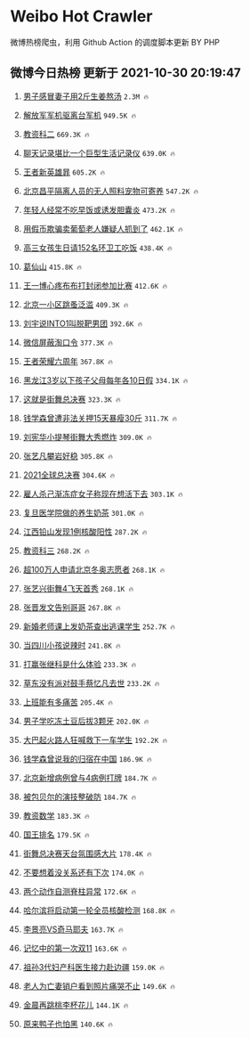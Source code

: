 # Weibo Hot Crawler 



微博热榜爬虫，利用 Github Action 的调度脚本更新 BY PHP 


## 微博今日热榜 更新于 2021-10-30 20:19:47 
1. [男子感冒妻子用2斤生姜熬汤](https://s.weibo.com/weibo?q=%23%E7%94%B7%E5%AD%90%E6%84%9F%E5%86%92%E5%A6%BB%E5%AD%90%E7%94%A82%E6%96%A4%E7%94%9F%E5%A7%9C%E7%86%AC%E6%B1%A4%23&Refer=top) `2.3M 🔥` 

1. [解放军军机驱离台军机](https://s.weibo.com/weibo?q=%23%E8%A7%A3%E6%94%BE%E5%86%9B%E5%86%9B%E6%9C%BA%E9%A9%B1%E7%A6%BB%E5%8F%B0%E5%86%9B%E6%9C%BA%23&Refer=top) `949.5K 🔥` 

1. [教资科二](https://s.weibo.com/weibo?q=%23%E6%95%99%E8%B5%84%E7%A7%91%E4%BA%8C%23&Refer=top) `669.3K 🔥` 

1. [聊天记录堪比一个巨型生活记录仪](https://s.weibo.com/weibo?q=%23%E8%81%8A%E5%A4%A9%E8%AE%B0%E5%BD%95%E5%A0%AA%E6%AF%94%E4%B8%80%E4%B8%AA%E5%B7%A8%E5%9E%8B%E7%94%9F%E6%B4%BB%E8%AE%B0%E5%BD%95%E4%BB%AA%23&Refer=top) `639.0K 🔥` 

1. [王者新英雄暃](https://s.weibo.com/weibo?q=%23%E7%8E%8B%E8%80%85%E6%96%B0%E8%8B%B1%E9%9B%84%E6%9A%83%23&Refer=top) `605.2K 🔥` 

1. [北京昌平隔离人员的无人照料宠物可寄养](https://s.weibo.com/weibo?q=%23%E5%8C%97%E4%BA%AC%E6%98%8C%E5%B9%B3%E9%9A%94%E7%A6%BB%E4%BA%BA%E5%91%98%E7%9A%84%E6%97%A0%E4%BA%BA%E7%85%A7%E6%96%99%E5%AE%A0%E7%89%A9%E5%8F%AF%E5%AF%84%E5%85%BB%23&Refer=top) `547.2K 🔥` 

1. [年轻人经常不吃早饭或诱发胆囊炎](https://s.weibo.com/weibo?q=%23%E5%B9%B4%E8%BD%BB%E4%BA%BA%E7%BB%8F%E5%B8%B8%E4%B8%8D%E5%90%83%E6%97%A9%E9%A5%AD%E6%88%96%E8%AF%B1%E5%8F%91%E8%83%86%E5%9B%8A%E7%82%8E%23&Refer=top) `473.2K 🔥` 

1. [用假币欺骗卖葡萄老人嫌疑人抓到了](https://s.weibo.com/weibo?q=%23%E7%94%A8%E5%81%87%E5%B8%81%E6%AC%BA%E9%AA%97%E5%8D%96%E8%91%A1%E8%90%84%E8%80%81%E4%BA%BA%E5%AB%8C%E7%96%91%E4%BA%BA%E6%8A%93%E5%88%B0%E4%BA%86%23&Refer=top) `462.1K 🔥` 

1. [高三女孩生日请152名环卫工吃饭](https://s.weibo.com/weibo?q=%23%E9%AB%98%E4%B8%89%E5%A5%B3%E5%AD%A9%E7%94%9F%E6%97%A5%E8%AF%B7152%E5%90%8D%E7%8E%AF%E5%8D%AB%E5%B7%A5%E5%90%83%E9%A5%AD%23&Refer=top) `438.4K 🔥` 

1. [葛仙山](https://s.weibo.com/weibo?q=%E8%91%9B%E4%BB%99%E5%B1%B1&Refer=top) `415.8K 🔥` 

1. [王一博心疼布布打封闭参加比赛](https://s.weibo.com/weibo?q=%23%E7%8E%8B%E4%B8%80%E5%8D%9A%E5%BF%83%E7%96%BC%E5%B8%83%E5%B8%83%E6%89%93%E5%B0%81%E9%97%AD%E5%8F%82%E5%8A%A0%E6%AF%94%E8%B5%9B%23&Refer=top) `412.6K 🔥` 

1. [北京一小区跳蚤泛滥](https://s.weibo.com/weibo?q=%23%E5%8C%97%E4%BA%AC%E4%B8%80%E5%B0%8F%E5%8C%BA%E8%B7%B3%E8%9A%A4%E6%B3%9B%E6%BB%A5%23&Refer=top) `409.3K 🔥` 

1. [刘宇说INTO1叫脱靶男团](https://s.weibo.com/weibo?q=%23%E5%88%98%E5%AE%87%E8%AF%B4INTO1%E5%8F%AB%E8%84%B1%E9%9D%B6%E7%94%B7%E5%9B%A2%23&Refer=top) `392.6K 🔥` 

1. [微信屏蔽淘口令](https://s.weibo.com/weibo?q=%23%E5%BE%AE%E4%BF%A1%E5%B1%8F%E8%94%BD%E6%B7%98%E5%8F%A3%E4%BB%A4%23&Refer=top) `377.3K 🔥` 

1. [王者荣耀六周年](https://s.weibo.comjavascript:void(0);) `367.8K 🔥` 

1. [黑龙江3岁以下孩子父母每年各10日假](https://s.weibo.com/weibo?q=%23%E9%BB%91%E9%BE%99%E6%B1%9F3%E5%B2%81%E4%BB%A5%E4%B8%8B%E5%AD%A9%E5%AD%90%E7%88%B6%E6%AF%8D%E6%AF%8F%E5%B9%B4%E5%90%8410%E6%97%A5%E5%81%87%23&Refer=top) `334.1K 🔥` 

1. [这就是街舞总决赛](https://s.weibo.com/weibo?q=%23%E8%BF%99%E5%B0%B1%E6%98%AF%E8%A1%97%E8%88%9E%E6%80%BB%E5%86%B3%E8%B5%9B%23&Refer=top) `323.3K 🔥` 

1. [钱学森曾遭非法关押15天暴瘦30斤](https://s.weibo.com/weibo?q=%23%E9%92%B1%E5%AD%A6%E6%A3%AE%E6%9B%BE%E9%81%AD%E9%9D%9E%E6%B3%95%E5%85%B3%E6%8A%BC15%E5%A4%A9%E6%9A%B4%E7%98%A630%E6%96%A4%23&Refer=top) `311.7K 🔥` 

1. [刘宪华小提琴街舞大秀燃炸](https://s.weibo.com/weibo?q=%23%E5%88%98%E5%AE%AA%E5%8D%8E%E5%B0%8F%E6%8F%90%E7%90%B4%E8%A1%97%E8%88%9E%E5%A4%A7%E7%A7%80%E7%87%83%E7%82%B8%23&Refer=top) `309.0K 🔥` 

1. [张艺凡攀岩好稳](https://s.weibo.com/weibo?q=%23%E5%BC%A0%E8%89%BA%E5%87%A1%E6%94%80%E5%B2%A9%E5%A5%BD%E7%A8%B3%23&Refer=top) `305.8K 🔥` 

1. [2021全球总决赛](https://s.weibo.com/weibo?q=2021%E5%85%A8%E7%90%83%E6%80%BB%E5%86%B3%E8%B5%9B&Refer=top) `304.6K 🔥` 

1. [雇人杀己渐冻症女子称现在想活下去](https://s.weibo.com/weibo?q=%23%E9%9B%87%E4%BA%BA%E6%9D%80%E5%B7%B1%E6%B8%90%E5%86%BB%E7%97%87%E5%A5%B3%E5%AD%90%E7%A7%B0%E7%8E%B0%E5%9C%A8%E6%83%B3%E6%B4%BB%E4%B8%8B%E5%8E%BB%23&Refer=top) `303.1K 🔥` 

1. [复旦医学院做的养生奶茶](https://s.weibo.com/weibo?q=%23%E5%A4%8D%E6%97%A6%E5%8C%BB%E5%AD%A6%E9%99%A2%E5%81%9A%E7%9A%84%E5%85%BB%E7%94%9F%E5%A5%B6%E8%8C%B6%23&Refer=top) `301.0K 🔥` 

1. [江西铅山发现1例核酸阳性](https://s.weibo.com/weibo?q=%23%E6%B1%9F%E8%A5%BF%E9%93%85%E5%B1%B1%E5%8F%91%E7%8E%B01%E4%BE%8B%E6%A0%B8%E9%85%B8%E9%98%B3%E6%80%A7%23&Refer=top) `287.2K 🔥` 

1. [教资科三](https://s.weibo.com/weibo?q=%23%E6%95%99%E8%B5%84%E7%A7%91%E4%B8%89%23&Refer=top) `268.2K 🔥` 

1. [超100万人申请北京冬奥志愿者](https://s.weibo.com/weibo?q=%23%E8%B6%85100%E4%B8%87%E4%BA%BA%E7%94%B3%E8%AF%B7%E5%8C%97%E4%BA%AC%E5%86%AC%E5%A5%A5%E5%BF%97%E6%84%BF%E8%80%85%23&Refer=top) `268.1K 🔥` 

1. [张艺兴街舞4飞天首秀](https://s.weibo.com/weibo?q=%23%E5%BC%A0%E8%89%BA%E5%85%B4%E8%A1%97%E8%88%9E4%E9%A3%9E%E5%A4%A9%E9%A6%96%E7%A7%80%23&Refer=top) `268.1K 🔥` 

1. [张晋发文告别哥哥](https://s.weibo.com/weibo?q=%23%E5%BC%A0%E6%99%8B%E5%8F%91%E6%96%87%E5%91%8A%E5%88%AB%E5%93%A5%E5%93%A5%23&Refer=top) `267.8K 🔥` 

1. [新婚老师课上发奶茶查出逃课学生](https://s.weibo.com/weibo?q=%23%E6%96%B0%E5%A9%9A%E8%80%81%E5%B8%88%E8%AF%BE%E4%B8%8A%E5%8F%91%E5%A5%B6%E8%8C%B6%E6%9F%A5%E5%87%BA%E9%80%83%E8%AF%BE%E5%AD%A6%E7%94%9F%23&Refer=top) `252.7K 🔥` 

1. [当四川小孩说辣时](https://s.weibo.com/weibo?q=%23%E5%BD%93%E5%9B%9B%E5%B7%9D%E5%B0%8F%E5%AD%A9%E8%AF%B4%E8%BE%A3%E6%97%B6%23&Refer=top) `241.8K 🔥` 

1. [打赢张继科是什么体验](https://s.weibo.com/weibo?q=%23%E6%89%93%E8%B5%A2%E5%BC%A0%E7%BB%A7%E7%A7%91%E6%98%AF%E4%BB%80%E4%B9%88%E4%BD%93%E9%AA%8C%23&Refer=top) `233.3K 🔥` 

1. [草东没有派对鼓手蔡忆凡去世](https://s.weibo.com/weibo?q=%23%E8%8D%89%E4%B8%9C%E6%B2%A1%E6%9C%89%E6%B4%BE%E5%AF%B9%E9%BC%93%E6%89%8B%E8%94%A1%E5%BF%86%E5%87%A1%E5%8E%BB%E4%B8%96%23&Refer=top) `233.2K 🔥` 

1. [上班能有多痛苦](https://s.weibo.com/weibo?q=%23%E4%B8%8A%E7%8F%AD%E8%83%BD%E6%9C%89%E5%A4%9A%E7%97%9B%E8%8B%A6%23&Refer=top) `205.4K 🔥` 

1. [男子学吃冻土豆后拔3颗牙](https://s.weibo.com/weibo?q=%23%E7%94%B7%E5%AD%90%E5%AD%A6%E5%90%83%E5%86%BB%E5%9C%9F%E8%B1%86%E5%90%8E%E6%8B%943%E9%A2%97%E7%89%99%23&Refer=top) `202.0K 🔥` 

1. [大巴起火路人狂喊救下一车学生](https://s.weibo.com/weibo?q=%23%E5%A4%A7%E5%B7%B4%E8%B5%B7%E7%81%AB%E8%B7%AF%E4%BA%BA%E7%8B%82%E5%96%8A%E6%95%91%E4%B8%8B%E4%B8%80%E8%BD%A6%E5%AD%A6%E7%94%9F%23&Refer=top) `192.2K 🔥` 

1. [钱学森曾说我的归宿在中国](https://s.weibo.com/weibo?q=%23%E9%92%B1%E5%AD%A6%E6%A3%AE%E6%9B%BE%E8%AF%B4%E6%88%91%E7%9A%84%E5%BD%92%E5%AE%BF%E5%9C%A8%E4%B8%AD%E5%9B%BD%23&Refer=top) `186.9K 🔥` 

1. [北京新增病例曾与4病例打牌](https://s.weibo.com/weibo?q=%23%E5%8C%97%E4%BA%AC%E6%96%B0%E5%A2%9E%E7%97%85%E4%BE%8B%E6%9B%BE%E4%B8%8E4%E7%97%85%E4%BE%8B%E6%89%93%E7%89%8C%23&Refer=top) `184.7K 🔥` 

1. [被包贝尔的演技整破防](https://s.weibo.com/weibo?q=%23%E8%A2%AB%E5%8C%85%E8%B4%9D%E5%B0%94%E7%9A%84%E6%BC%94%E6%8A%80%E6%95%B4%E7%A0%B4%E9%98%B2%23&Refer=top) `184.7K 🔥` 

1. [教资数学](https://s.weibo.com/weibo?q=%E6%95%99%E8%B5%84%E6%95%B0%E5%AD%A6&Refer=top) `183.3K 🔥` 

1. [国王排名](https://s.weibo.com/weibo?q=%E5%9B%BD%E7%8E%8B%E6%8E%92%E5%90%8D&Refer=top) `179.5K 🔥` 

1. [街舞总决赛天台氛围感大片](https://s.weibo.com/weibo?q=%23%E8%A1%97%E8%88%9E%E6%80%BB%E5%86%B3%E8%B5%9B%E5%A4%A9%E5%8F%B0%E6%B0%9B%E5%9B%B4%E6%84%9F%E5%A4%A7%E7%89%87%23&Refer=top) `178.4K 🔥` 

1. [不要想着没关系还有下次](https://s.weibo.com/weibo?q=%E4%B8%8D%E8%A6%81%E6%83%B3%E7%9D%80%E6%B2%A1%E5%85%B3%E7%B3%BB%E8%BF%98%E6%9C%89%E4%B8%8B%E6%AC%A1&Refer=top) `174.0K 🔥` 

1. [两个动作自测脊柱异常](https://s.weibo.com/weibo?q=%23%E4%B8%A4%E4%B8%AA%E5%8A%A8%E4%BD%9C%E8%87%AA%E6%B5%8B%E8%84%8A%E6%9F%B1%E5%BC%82%E5%B8%B8%23&Refer=top) `172.6K 🔥` 

1. [哈尔滨将启动第一轮全员核酸检测](https://s.weibo.com/weibo?q=%23%E5%93%88%E5%B0%94%E6%BB%A8%E5%B0%86%E5%90%AF%E5%8A%A8%E7%AC%AC%E4%B8%80%E8%BD%AE%E5%85%A8%E5%91%98%E6%A0%B8%E9%85%B8%E6%A3%80%E6%B5%8B%23&Refer=top) `168.8K 🔥` 

1. [李景亮VS奇马耶夫](https://s.weibo.com/weibo?q=%23%E6%9D%8E%E6%99%AF%E4%BA%AEVS%E5%A5%87%E9%A9%AC%E8%80%B6%E5%A4%AB%23&Refer=top) `163.7K 🔥` 

1. [记忆中的第一次双11](https://s.weibo.com/weibo?q=%23%E8%AE%B0%E5%BF%86%E4%B8%AD%E7%9A%84%E7%AC%AC%E4%B8%80%E6%AC%A1%E5%8F%8C11%23&Refer=top) `163.6K 🔥` 

1. [祖孙3代妇产科医生接力赴边疆](https://s.weibo.com/weibo?q=%23%E7%A5%96%E5%AD%993%E4%BB%A3%E5%A6%87%E4%BA%A7%E7%A7%91%E5%8C%BB%E7%94%9F%E6%8E%A5%E5%8A%9B%E8%B5%B4%E8%BE%B9%E7%96%86%23&Refer=top) `159.0K 🔥` 

1. [老人为亡妻销户看到照片痛哭不止](https://s.weibo.com/weibo?q=%23%E8%80%81%E4%BA%BA%E4%B8%BA%E4%BA%A1%E5%A6%BB%E9%94%80%E6%88%B7%E7%9C%8B%E5%88%B0%E7%85%A7%E7%89%87%E7%97%9B%E5%93%AD%E4%B8%8D%E6%AD%A2%23&Refer=top) `149.6K 🔥` 

1. [金晨再跳桃李杯花儿](https://s.weibo.com/weibo?q=%23%E9%87%91%E6%99%A8%E5%86%8D%E8%B7%B3%E6%A1%83%E6%9D%8E%E6%9D%AF%E8%8A%B1%E5%84%BF%23&Refer=top) `144.1K 🔥` 

1. [原来鸭子也怕黑](https://s.weibo.com/weibo?q=%23%E5%8E%9F%E6%9D%A5%E9%B8%AD%E5%AD%90%E4%B9%9F%E6%80%95%E9%BB%91%23&Refer=top) `140.6K 🔥` 

